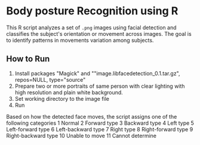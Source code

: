 # Body posture Recognition using R

This R script analyzes a set of `.png` images using facial detection and classifies the subject's orientation or movement across images.
The goal is to identify patterns in movements variation among subjects.

## How to Run
1. Install packages "Magick" and ""image.libfacedetection_0.1.tar.gz", repos=NULL, type="source"
2. Prepare two or more portraits of same person with clear lighting with high resolution and plain white background.  
3. Set working directory to the image file
4. Run

Based on how the detected face moves, the script assigns one of the following categories
1 Normal
2 Forward type
3 Backward type
4 Left type
5 Left-forward type
6 Left-backward type
7 Right type
8 Right-forward type
9 Right-backward type
10 Unable to move
11 Cannot determine
